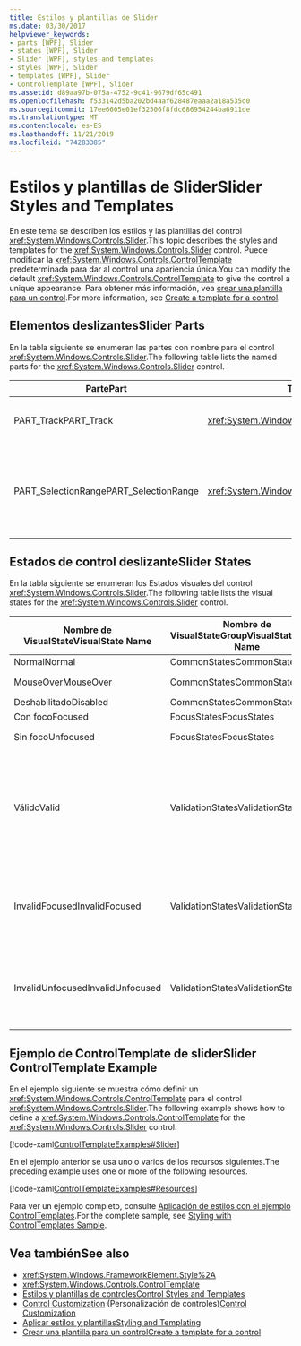 ```yaml
---
title: Estilos y plantillas de Slider
ms.date: 03/30/2017
helpviewer_keywords:
- parts [WPF], Slider
- states [WPF], Slider
- Slider [WPF], styles and templates
- styles [WPF], Slider
- templates [WPF], Slider
- ControlTemplate [WPF], Slider
ms.assetid: d89aa97b-075a-4752-9c41-9679df65c491
ms.openlocfilehash: f533142d5ba202bd4aaf628487eaaa2a18a535d0
ms.sourcegitcommit: 17ee6605e01ef32506f8fdc686954244ba6911de
ms.translationtype: MT
ms.contentlocale: es-ES
ms.lasthandoff: 11/21/2019
ms.locfileid: "74283385"
---
```

# <a name="slider-styles-and-templates"></a><span data-ttu-id="6f426-102">Estilos y plantillas de Slider</span><span class="sxs-lookup"><span data-stu-id="6f426-102">Slider Styles and Templates</span></span>
<span data-ttu-id="6f426-103">En este tema se describen los estilos y las plantillas del control <xref:System.Windows.Controls.Slider>.</span><span class="sxs-lookup"><span data-stu-id="6f426-103">This topic describes the styles and templates for the <xref:System.Windows.Controls.Slider> control.</span></span> <span data-ttu-id="6f426-104">Puede modificar la <xref:System.Windows.Controls.ControlTemplate> predeterminada para dar al control una apariencia única.</span><span class="sxs-lookup"><span data-stu-id="6f426-104">You can modify the default <xref:System.Windows.Controls.ControlTemplate> to give the control a unique appearance.</span></span> <span data-ttu-id="6f426-105">Para obtener más información, vea [crear una plantilla para un control](../../../desktop-wpf/themes/how-to-create-apply-template.md).</span><span class="sxs-lookup"><span data-stu-id="6f426-105">For more information, see [Create a template for a control](../../../desktop-wpf/themes/how-to-create-apply-template.md).</span></span>  
  
## <a name="slider-parts"></a><span data-ttu-id="6f426-106">Elementos deslizantes</span><span class="sxs-lookup"><span data-stu-id="6f426-106">Slider Parts</span></span>  
 <span data-ttu-id="6f426-107">En la tabla siguiente se enumeran las partes con nombre para el control <xref:System.Windows.Controls.Slider>.</span><span class="sxs-lookup"><span data-stu-id="6f426-107">The following table lists the named parts for the <xref:System.Windows.Controls.Slider> control.</span></span>  
  
|<span data-ttu-id="6f426-108">Parte</span><span class="sxs-lookup"><span data-stu-id="6f426-108">Part</span></span>|<span data-ttu-id="6f426-109">Tipo</span><span class="sxs-lookup"><span data-stu-id="6f426-109">Type</span></span>|<span data-ttu-id="6f426-110">Descripción</span><span class="sxs-lookup"><span data-stu-id="6f426-110">Description</span></span>|  
|-|-|-|  
|<span data-ttu-id="6f426-111">PART_Track</span><span class="sxs-lookup"><span data-stu-id="6f426-111">PART_Track</span></span>|<xref:System.Windows.Controls.Primitives.Track>|<span data-ttu-id="6f426-112">Contenedor del elemento que indica la posición del <xref:System.Windows.Controls.Slider>.</span><span class="sxs-lookup"><span data-stu-id="6f426-112">The container for the element that indicates the position of the <xref:System.Windows.Controls.Slider>.</span></span>|  
|<span data-ttu-id="6f426-113">PART_SelectionRange</span><span class="sxs-lookup"><span data-stu-id="6f426-113">PART_SelectionRange</span></span>|<xref:System.Windows.FrameworkElement>|<span data-ttu-id="6f426-114">Elemento que muestra un intervalo de selección a lo largo del <xref:System.Windows.Controls.Slider>.</span><span class="sxs-lookup"><span data-stu-id="6f426-114">The element that displays a selection range along the <xref:System.Windows.Controls.Slider>.</span></span>  <span data-ttu-id="6f426-115">El intervalo de selección solo es visible si la propiedad <xref:System.Windows.Controls.Slider.IsSelectionRangeEnabled%2A> es `true`.</span><span class="sxs-lookup"><span data-stu-id="6f426-115">The selection range is visible only if the <xref:System.Windows.Controls.Slider.IsSelectionRangeEnabled%2A> property is `true`.</span></span>|  
  
## <a name="slider-states"></a><span data-ttu-id="6f426-116">Estados de control deslizante</span><span class="sxs-lookup"><span data-stu-id="6f426-116">Slider States</span></span>  
 <span data-ttu-id="6f426-117">En la tabla siguiente se enumeran los Estados visuales del control <xref:System.Windows.Controls.Slider>.</span><span class="sxs-lookup"><span data-stu-id="6f426-117">The following table lists the visual states for the <xref:System.Windows.Controls.Slider> control.</span></span>  
  
|<span data-ttu-id="6f426-118">Nombre de VisualState</span><span class="sxs-lookup"><span data-stu-id="6f426-118">VisualState Name</span></span>|<span data-ttu-id="6f426-119">Nombre de VisualStateGroup</span><span class="sxs-lookup"><span data-stu-id="6f426-119">VisualStateGroup Name</span></span>|<span data-ttu-id="6f426-120">Descripción</span><span class="sxs-lookup"><span data-stu-id="6f426-120">Description</span></span>|  
|----------------------|---------------------------|-----------------|  
|<span data-ttu-id="6f426-121">Normal</span><span class="sxs-lookup"><span data-stu-id="6f426-121">Normal</span></span>|<span data-ttu-id="6f426-122">CommonStates</span><span class="sxs-lookup"><span data-stu-id="6f426-122">CommonStates</span></span>|<span data-ttu-id="6f426-123">El estado predeterminado.</span><span class="sxs-lookup"><span data-stu-id="6f426-123">The default state.</span></span>|  
|<span data-ttu-id="6f426-124">MouseOver</span><span class="sxs-lookup"><span data-stu-id="6f426-124">MouseOver</span></span>|<span data-ttu-id="6f426-125">CommonStates</span><span class="sxs-lookup"><span data-stu-id="6f426-125">CommonStates</span></span>|<span data-ttu-id="6f426-126">El puntero del mouse se coloca sobre el control.</span><span class="sxs-lookup"><span data-stu-id="6f426-126">The mouse pointer is positioned over the control.</span></span>|  
|<span data-ttu-id="6f426-127">Deshabilitado</span><span class="sxs-lookup"><span data-stu-id="6f426-127">Disabled</span></span>|<span data-ttu-id="6f426-128">CommonStates</span><span class="sxs-lookup"><span data-stu-id="6f426-128">CommonStates</span></span>|<span data-ttu-id="6f426-129">El control está deshabilitado.</span><span class="sxs-lookup"><span data-stu-id="6f426-129">The control is disabled.</span></span>|  
|<span data-ttu-id="6f426-130">Con foco</span><span class="sxs-lookup"><span data-stu-id="6f426-130">Focused</span></span>|<span data-ttu-id="6f426-131">FocusStates</span><span class="sxs-lookup"><span data-stu-id="6f426-131">FocusStates</span></span>|<span data-ttu-id="6f426-132">El control tiene el foco.</span><span class="sxs-lookup"><span data-stu-id="6f426-132">The control has focus.</span></span>|  
|<span data-ttu-id="6f426-133">Sin foco</span><span class="sxs-lookup"><span data-stu-id="6f426-133">Unfocused</span></span>|<span data-ttu-id="6f426-134">FocusStates</span><span class="sxs-lookup"><span data-stu-id="6f426-134">FocusStates</span></span>|<span data-ttu-id="6f426-135">El control no tiene el foco.</span><span class="sxs-lookup"><span data-stu-id="6f426-135">The control does not have focus.</span></span>|  
|<span data-ttu-id="6f426-136">Válido</span><span class="sxs-lookup"><span data-stu-id="6f426-136">Valid</span></span>|<span data-ttu-id="6f426-137">ValidationStates</span><span class="sxs-lookup"><span data-stu-id="6f426-137">ValidationStates</span></span>|<span data-ttu-id="6f426-138">El control utiliza la clase <xref:System.Windows.Controls.Validation> y la propiedad adjunta <xref:System.Windows.Controls.Validation.HasError%2A?displayProperty=nameWithType> es `false`.</span><span class="sxs-lookup"><span data-stu-id="6f426-138">The control uses the <xref:System.Windows.Controls.Validation> class and the <xref:System.Windows.Controls.Validation.HasError%2A?displayProperty=nameWithType> attached property is `false`.</span></span>|  
|<span data-ttu-id="6f426-139">InvalidFocused</span><span class="sxs-lookup"><span data-stu-id="6f426-139">InvalidFocused</span></span>|<span data-ttu-id="6f426-140">ValidationStates</span><span class="sxs-lookup"><span data-stu-id="6f426-140">ValidationStates</span></span>|<span data-ttu-id="6f426-141">La propiedad adjunta <xref:System.Windows.Controls.Validation.HasError%2A?displayProperty=nameWithType> es `true` tiene el foco.</span><span class="sxs-lookup"><span data-stu-id="6f426-141">The <xref:System.Windows.Controls.Validation.HasError%2A?displayProperty=nameWithType> attached property is `true` has the control has focus.</span></span>|  
|<span data-ttu-id="6f426-142">InvalidUnfocused</span><span class="sxs-lookup"><span data-stu-id="6f426-142">InvalidUnfocused</span></span>|<span data-ttu-id="6f426-143">ValidationStates</span><span class="sxs-lookup"><span data-stu-id="6f426-143">ValidationStates</span></span>|<span data-ttu-id="6f426-144">La propiedad adjunta <xref:System.Windows.Controls.Validation.HasError%2A?displayProperty=nameWithType> es `true` tiene el control no tiene el foco.</span><span class="sxs-lookup"><span data-stu-id="6f426-144">The <xref:System.Windows.Controls.Validation.HasError%2A?displayProperty=nameWithType> attached property is `true` has the control does not have focus.</span></span>|  
  
## <a name="slider-controltemplate-example"></a><span data-ttu-id="6f426-145">Ejemplo de ControlTemplate de slider</span><span class="sxs-lookup"><span data-stu-id="6f426-145">Slider ControlTemplate Example</span></span>  
 <span data-ttu-id="6f426-146">En el ejemplo siguiente se muestra cómo definir un <xref:System.Windows.Controls.ControlTemplate> para el control <xref:System.Windows.Controls.Slider>.</span><span class="sxs-lookup"><span data-stu-id="6f426-146">The following example shows how to define a <xref:System.Windows.Controls.ControlTemplate> for the <xref:System.Windows.Controls.Slider> control.</span></span>  
  
 [!code-xaml[ControlTemplateExamples#Slider](~/samples/snippets/csharp/VS_Snippets_Wpf/ControlTemplateExamples/CS/resources/slider.xaml#slider)]  
  
 <span data-ttu-id="6f426-147">En el ejemplo anterior se usa uno o varios de los recursos siguientes.</span><span class="sxs-lookup"><span data-stu-id="6f426-147">The preceding example uses one or more of the following resources.</span></span>  
  
 [!code-xaml[ControlTemplateExamples#Resources](~/samples/snippets/csharp/VS_Snippets_Wpf/ControlTemplateExamples/CS/resources/shared.xaml#resources)]  
  
 <span data-ttu-id="6f426-148">Para ver un ejemplo completo, consulte [Aplicación de estilos con el ejemplo ControlTemplates](https://github.com/Microsoft/WPF-Samples/tree/master/Styles%20&%20Templates/IntroToStylingAndTemplating).</span><span class="sxs-lookup"><span data-stu-id="6f426-148">For the complete sample, see [Styling with ControlTemplates Sample](https://github.com/Microsoft/WPF-Samples/tree/master/Styles%20&%20Templates/IntroToStylingAndTemplating).</span></span>  
  
## <a name="see-also"></a><span data-ttu-id="6f426-149">Vea también</span><span class="sxs-lookup"><span data-stu-id="6f426-149">See also</span></span>

- <xref:System.Windows.FrameworkElement.Style%2A>
- <xref:System.Windows.Controls.ControlTemplate>
- [<span data-ttu-id="6f426-150">Estilos y plantillas de controles</span><span class="sxs-lookup"><span data-stu-id="6f426-150">Control Styles and Templates</span></span>](control-styles-and-templates.md)
- <span data-ttu-id="6f426-151">[Control Customization](control-customization.md) (Personalización de controles)</span><span class="sxs-lookup"><span data-stu-id="6f426-151">[Control Customization](control-customization.md)</span></span>
- [<span data-ttu-id="6f426-152">Aplicar estilos y plantillas</span><span class="sxs-lookup"><span data-stu-id="6f426-152">Styling and Templating</span></span>](../../../desktop-wpf/fundamentals/styles-templates-overview.md)
- [<span data-ttu-id="6f426-153">Crear una plantilla para un control</span><span class="sxs-lookup"><span data-stu-id="6f426-153">Create a template for a control</span></span>](../../../desktop-wpf/themes/how-to-create-apply-template.md)
